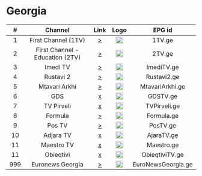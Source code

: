 <h1>Georgia</h1>

| #   | Channel        | Link  | Logo | EPG id |
|:---:|:--------------:|:-----:|:----:|:------:|
| 1   | First Channel (1TV)  | [>](https://tv.cdn.xsg.ge/gpb-1tv/index.m3u8) | <img height="20" src="https://upload.wikimedia.org/wikipedia/commons/thumb/0/0d/Pirveli_Arkhi_Logo_2022.svg/512px-Pirveli_Arkhi_Logo_2022.svg.png"/> | 1TV.ge |
| 2   | First Channel - Education (2TV)  | [>](https://tv.cdn.xsg.ge/gpb-2tv/index.m3u8) | <img height="20" src="https://upload.wikimedia.org/wikipedia/ka/c/c9/2_Tv_Logo.jpg"/> | 2TV.ge |
| 3   | Imedi TV | [>](https://tv.cdn.xsg.ge/imedihd/index.m3u8) | <img height="20" src="https://upload.wikimedia.org/wikipedia/commons/2/2a/Imlogo_2020.png"/> | ImediTV.ge |
| 4   | Rustavi 2 | [>](https://sktv-forwarders.7m.pl/get.php?x=Rustavi2) | <img height="20" src="https://upload.wikimedia.org/wikipedia/commons/f/f8/Rustavi_2_logo.png"/> | Rustavi2.ge |
| 5   | Mtavari Arkhi | [>](https://bozztv.com/36bay2/mtavariarxi/playlist.m3u8) | <img height="20" src="https://i.imgur.com/tLtGnJW.png"/> | MtavariArkhi.ge |
| 6   | GDS | [x]() | <img height="20" src="https://i.imgur.com/gv61tFf.png"/> | GDSTV.ge |
| 7   | TV Pirveli | [x]() | <img height="20" src="https://i.imgur.com/cGHsM1x.png"/> | TVPirveli.ge |
| 8   | Formula | [>](https://c4635.cdn.xsg.ge/c4635/TVFormula/index.m3u8) | <img height="20" src="https://i.imgur.com/fsqBn8G.png"/> | Formula.ge |
| 9   | Pos TV | [>](https://live.postv.media/stream/index.m3u8) | <img height="20" src="https://i.imgur.com/UOiXFEW.png"/> | PosTV.ge |
| 10   | Adjara TV | [x]() | <img height="20" src="https://i.imgur.com/UOiXFEW.png"/> | AjaraTV.ge |
| 11   | Maestro TV | [x]() | <img height="20" src="https://upload.wikimedia.org/wikipedia/commons/d/d5/Maestro_tv.png"/> | Maestro.ge |
| 11   | Obieqtivi | [x]() | <img height="20" src="https://i.imgur.com/Kqc8H8X.png"/> | ObieqtiviTV.ge |
| 999  | Euronews Georgia | [>](https://live2.tvg.ge/eng/EURONEWSGEORGIA/playlist.m3u8) | <img height="20" src="https://i.imgur.com/VNJ4soR.png"/> | EuroNewsGeorgia.ge |
